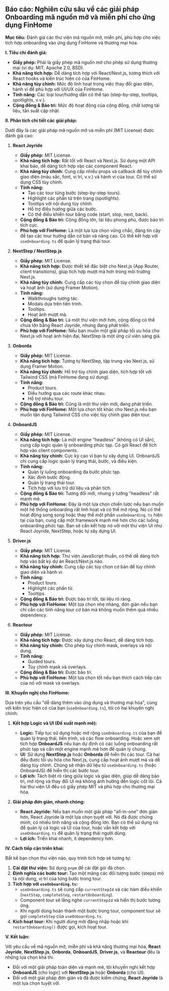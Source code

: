 ## Báo cáo: Nghiên cứu sâu về các giải pháp Onboarding mã nguồn mở và miễn phí cho ứng dụng FinHome

**Mục tiêu:** Đánh giá các thư viện mã nguồn mở, miễn phí, phù hợp cho việc tích hợp onboarding vào ứng dụng FinHome và thương mại hóa.

**I. Tiêu chí đánh giá:**

*   **Giấy phép:** Phải là giấy phép mã nguồn mở cho phép sử dụng thương mại (ví dụ: MIT, Apache 2.0, BSD).
*   **Khả năng tích hợp:** Dễ dàng tích hợp với React/Next.js, tương thích với React hooks và kiến trúc hiện có của FinHome.
*   **Khả năng tùy chỉnh:** Mức độ linh hoạt trong việc thay đổi giao diện, hành vi để phù hợp với UI/UX của FinHome.
*   **Tính năng:** Các loại tour/hướng dẫn có thể tạo (step-by-step, tooltips, spotlights, v.v.).
*   **Cộng đồng & Bảo trì:** Mức độ hoạt động của cộng đồng, chất lượng tài liệu, tần suất cập nhật.

**II. Phân tích chi tiết các giải pháp:**

Dưới đây là các giải pháp mã nguồn mở và miễn phí (MIT License) được đánh giá cao:

1.  **React Joyride**
    *   **Giấy phép:** MIT License.
    *   **Khả năng tích hợp:** Rất tốt với React và Next.js. Sử dụng một API khai báo, dễ dàng tích hợp vào các component React.
    *   **Khả năng tùy chỉnh:** Cung cấp nhiều props và callback để tùy chỉnh giao diện (màu sắc, font, vị trí, v.v.) và hành vi của tour. Có thể sử dụng CSS tùy chỉnh.
    *   **Tính năng:**
        *   Tạo các tour từng bước (step-by-step tours).
        *   Highlight các phần tử trên trang (spotlights).
        *   Tooltips với nội dung tùy chỉnh.
        *   Hỗ trợ điều hướng giữa các bước.
        *   Có thể điều khiển tour bằng code (start, stop, next, back).
    *   **Cộng đồng & Bảo trì:** Cộng đồng lớn, tài liệu phong phú, được bảo trì tích cực.
    *   **Phù hợp với FinHome:** Là một lựa lựa chọn vững chắc, đáng tin cậy để tạo các tour hướng dẫn cơ bản và nâng cao. Có thể kết hợp với `useOnboarding.ts` để quản lý trạng thái tour.

2.  **NextStep / NextStep.js**
    *   **Giấy phép:** MIT License.
    *   **Khả năng tích hợp:** Được thiết kế đặc biệt cho Next.js (App Router, client transitions), giúp tích hợp mượt mà hơn trong môi trường Next.js.
    *   **Khả năng tùy chỉnh:** Cung cấp các tùy chọn để tùy chỉnh giao diện và hoạt ảnh (sử dụng Framer Motion).
    *   **Tính năng:**
        *   Walkthroughs tương tác.
        *   Modals dựa trên tiến trình.
        *   Tooltips.
        *   Hoạt ảnh mượt mà.
    *   **Cộng đồng & Bảo trì:** Là một thư viện mới hơn, cộng đồng có thể chưa lớn bằng React Joyride, nhưng đang phát triển.
    *   **Phù hợp với FinHome:** Nếu bạn muốn một giải pháp tối ưu hóa cho Next.js với hoạt ảnh hiện đại, NextStep là một ứng cử viên sáng giá.

3.  **Onborda**
    *   **Giấy phép:** MIT License.
    *   **Khả năng tích hợp:** Tương tự NextStep, tập trung vào Next.js, sử dụng Framer Motion.
    *   **Khả năng tùy chỉnh:** Hỗ trợ tùy chỉnh giao diện, tích hợp tốt với Tailwind CSS (mà FinHome đang sử dụng).
    *   **Tính năng:**
        *   Product tours.
        *   Điều hướng qua các route khác nhau.
        *   Hỗ trợ nhiều tour.
    *   **Cộng đồng & Bảo trì:** Cũng là một thư viện mới, đang phát triển.
    *   **Phù hợp với FinHome:** Một lựa chọn tốt khác cho Next.js nếu bạn muốn tận dụng Tailwind CSS cho việc tùy chỉnh giao diện tour.

4.  **OnboardJS**
    *   **Giấy phép:** MIT License.
    *   **Khả năng tích hợp:** Là một engine "headless" (không có UI sẵn), cung cấp logic quản lý onboarding phức tạp. Có gói React để tích hợp vào client components.
    *   **Khả năng tùy chỉnh:** Cực kỳ cao vì bạn tự xây dựng UI. OnboardJS chỉ cung cấp logic quản lý trạng thái, bước, và điều kiện.
    *   **Tính năng:**
        *   Quản lý luồng onboarding đa bước phức tạp.
        *   Xác định bước động.
        *   Quản lý trạng thái tour.
        *   Tích hợp với lưu trữ dữ liệu và phân tích.
    *   **Cộng đồng & Bảo trì:** Tương đối mới, nhưng ý tưởng "headless" rất mạnh mẽ.
    *   **Phù hợp với FinHome:** Đây là một lựa chọn chiến lược nếu bạn muốn một hệ thống onboarding rất linh hoạt và có thể mở rộng. Nó có thể hoạt động song song hoặc thay thế một phần `useOnboarding.ts` hiện tại của bạn, cung cấp một framework mạnh mẽ hơn cho các luồng onboarding phức tạp. Bạn sẽ cần kết hợp nó với một thư viện UI như React Joyride, NextStep, hoặc tự xây dựng UI.

5.  **Driver.js**
    *   **Giấy phép:** MIT License.
    *   **Khả năng tích hợp:** Thư viện JavaScript thuần, có thể dễ dàng tích hợp vào bất kỳ dự án React/Next.js nào.
    *   **Khả năng tùy chỉnh:** Cung cấp các tùy chọn cơ bản để tùy chỉnh giao diện và hành vi.
    *   **Tính năng:**
        *   Product tours.
        *   Highlight các phần tử.
        *   Tooltips.
    *   **Cộng đồng & Bảo trì:** Được bảo trì tốt, tài liệu rõ ràng.
    *   **Phù hợp với FinHome:** Một lựa chọn nhẹ nhàng, đơn giản nếu bạn chỉ cần các tính năng tour cơ bản mà không muốn thêm quá nhiều dependency.

6.  **Reactour**
    *   **Giấy phép:** MIT License.
    *   **Khả năng tích hợp:** Được xây dựng cho React, dễ dàng tích hợp.
    *   **Khả năng tùy chỉnh:** Cho phép tùy chỉnh mask, overlays và nội dung.
    *   **Tính năng:**
        *   Guided tours.
        *   Tùy chỉnh mask và overlays.
    *   **Cộng đồng & Bảo trì:** Được bảo trì.
    *   **Phù hợp với FinHome:** Một lựa chọn tốt nếu bạn thích cách tiếp cận của nó với mask và overlays.

**III. Khuyến nghị cho FinHome:**

Dựa trên yêu cầu "dễ dàng thêm vào ứng dụng và thương mại hóa", cùng với kiến trúc hiện có của bạn (`useOnboarding.ts`), tôi có hai khuyến nghị chính:

1.  **Kết hợp Logic và UI (Đề xuất mạnh mẽ):**
    *   **Logic:** Tiếp tục sử dụng hoặc mở rộng `useOnboarding.ts` của bạn để quản lý trạng thái, tiến trình, và các flow onboarding. Hoặc xem xét tích hợp **OnboardJS** nếu bạn dự định có các luồng onboarding rất phức tạp và cần một engine mạnh mẽ hơn để quản lý chúng.
    *   **UI:** Sử dụng **NextStep.js** hoặc **Onborda** để hiển thị các tour. Cả hai đều được tối ưu hóa cho Next.js, cung cấp hoạt ảnh mượt mà và dễ dàng tùy chỉnh. Chúng sẽ nhận dữ liệu từ `useOnboarding.ts` (hoặc OnboardJS) để hiển thị các bước tour.
    *   **Lợi ích:** Tách biệt rõ ràng giữa logic và giao diện, giúp dễ dàng bảo trì, mở rộng và thay đổi UI mà không ảnh hưởng đến logic cốt lõi. Cả hai thư viện UI đều có giấy phép MIT và phù hợp cho thương mại hóa.

2.  **Giải pháp đơn giản, nhanh chóng:**
    *   **React Joyride:** Nếu bạn muốn một giải pháp "all-in-one" đơn giản hơn, React Joyride là một lựa chọn tuyệt vời. Nó đã được chứng minh, có nhiều tính năng và cộng đồng lớn. Bạn có thể sử dụng nó để quản lý cả logic và UI của tour, hoặc vẫn kết hợp với `useOnboarding.ts` để quản lý trạng thái người dùng.
    *   **Lợi ích:** Triển khai nhanh, ít dependency hơn.

**IV. Cách tiếp cận triển khai:**

Bất kể bạn chọn thư viện nào, quy trình tích hợp sẽ tương tự:

1.  **Cài đặt thư viện:** Sử dụng `pnpm` để cài đặt gói đã chọn.
2.  **Định nghĩa các bước tour:** Tạo một mảng các đối tượng bước (steps) mô tả nội dung, vị trí của từng bước trong tour.
3.  **Tích hợp với `useOnboarding.ts`:**
    *   `useOnboarding.ts` sẽ cung cấp `currentStepId` và các hàm điều khiển (`nextStep`, `completeStep`, `restartOnboarding`).
    *   Component tour sẽ lắng nghe `currentStepId` và hiển thị bước tương ứng.
    *   Khi người dùng hoàn thành một bước trong tour, component tour sẽ gọi `completeStep` của `useOnboarding.ts`.
4.  **Kích hoạt tour:** Khi người dùng mới đăng nhập hoặc khi `restartOnboarding()` được gọi, kích hoạt tour.

**V. Kết luận:**

Với yêu cầu về mã nguồn mở, miễn phí và khả năng thương mại hóa, **React Joyride**, **NextStep.js**, **Onborda**, **OnboardJS**, **Driver.js**, và **Reactour** đều là những lựa chọn khả thi.

*   Đối với một giải pháp toàn diện và mạnh mẽ, tôi khuyến nghị kết hợp **OnboardJS** (cho logic) với **NextStep.js** hoặc **Onborda** (cho UI).
*   Đối với một giải pháp đơn giản và đã được kiểm chứng, **React Joyride** là một lựa chọn tuyệt vời.
